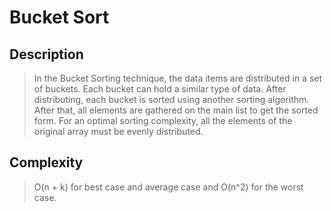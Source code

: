 # Bucket Sort

## Description
> In the Bucket Sorting technique, the data items are distributed in a set of buckets. Each bucket can hold a similar type of data. After distributing, each bucket is sorted using another sorting algorithm. After that, all elements are gathered on the main list to get the sorted form. For an optimal sorting complexity, all the elements of the original array must be evenly distributed.

## Complexity
> O(n + k) for best case and average case and O(n^2) for the worst case.
